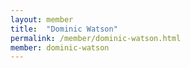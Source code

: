 ```yaml
---
layout: member
title:  "Dominic Watson"
permalink: /member/dominic-watson.html
member: dominic-watson
---
```

